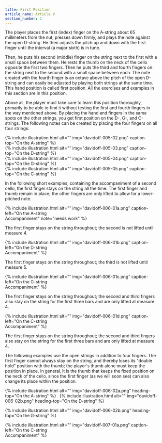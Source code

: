 ```yaml
---
title: First Position
article_name: Article V
section_number: 1
---
```


The player places the first (index) finger on the A-string about 65 millimeters from the nut, presses down firmly, and plays the note against the open D-string. He then adjusts the pitch up and down with the first finger until the interval (a major sixth) is in tune.

Then, he puts his second (middle) finger on the string next to the first with a small space between them. He rests the thumb on the neck of the cello opposite the first two fingers. Then he puts the third and fourth fingers on the string next to the second with a small space between each. The note created with the fourth finger is an octave above the pitch of the open D-string and can easily be adjusted by playing both strings at the same time. This hand position is called first position. All the exercises and examples in this section are in this position.

Above all, the player must take care to learn this position thoroughly, primarily to be able to find it without testing the first and fourth fingers in the way mentioned above. By placing the hand and fingers in the same spots on the other strings, you get first position on the D-, G-, and C-strings. The following notes can be created by placing the four fingers on all four strings: 

<div class="row">
<div class="col-md-3">
{% include illustration.html alt="" img="davidoff-005-02.png" caption-top="On the A-string" %}
</div><div class="col-md-3">
{% include illustration.html alt="" img="davidoff-005-03.png" caption-top="On the D-string" %}
</div><div class="col-md-3">
{% include illustration.html alt="" img="davidoff-005-04.png" caption-top="On the G-string" %}
</div><div class="col-md-3">
{% include illustration.html alt="" img="davidoff-005-05.png" caption-top="On the C-string" %}
</div>
</div>

In the following short examples, containing the accompaniment of a second cello, the first finger stays on the string all the time. The first finger and thumb remain in place; the other fingers are only lifted to allow for a lower-pitched note. 

<div class="row align-items-center">
<div class="col-md-7">
{% include illustration.html alt="" img="davidoff-006-01a.png" caption-left="On the A-string <br>Accompaniment" note="needs work" %}
</div><div class="col-md-5"><p class="illustration-description">
The first finger stays on the string throughout; the second is not lifted until measure 4.
</p></div>
<div class="col-md-7">
{% include illustration.html alt="" img="davidoff-006-01b.png" caption-left="On the D-string <br>Accompaniment" %}
</div><div class="col-md-5"><p class="illustration-description">
The first finger stays on the string throughout; the third is not lifted until measure 5.
</p></div>
<div class="col-md-7">
{% include illustration.html alt="" img="davidoff-006-01c.png" caption-left="On the G-string <br>Accompaniment" %}
</div><div class="col-md-5"><p class="illustration-description">
The first finger stays on the string throughout; the second and third fingers also stay on the string for the first three bars and are only lifted at measure 4.
</p></div>
<div class="col-md-7">
{% include illustration.html alt="" img="davidoff-006-01d.png" caption-left="On the C-string <br>Accompaniment" %} 
</div><div class="col-md-5"><p class="illustration-description">
The first finger stays on the string throughout; the second and third fingers also stay on the string for the first three bars and are only lifted at measure 4.
</p></div>
</div>

The following examples use the open strings in addition to four fingers. The first finger cannot always stay on the string, and thereby loses its "double hold" position with the thumb; the player's thumb alone must keep the position in place. In general, it is the thumb that keeps the fixed position on the neck of the cello, since the first finger (as we will soon see) can also change its place within the position. 

{% include illustration.html alt="" img="davidoff-006-02a.png" heading-top="On the A-string" %}
 
{% include illustration.html alt="" img="davidoff-006-02b.png" heading-top="On the D-string" %}

{% include illustration.html alt="" img="davidoff-006-02b.png" heading-top="On the G-string" %}

{% include illustration.html alt="" img="davidoff-007-01a.png" caption-left="On the C-string <br>Accompaniment" %}
